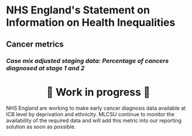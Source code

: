 # NHS England's Statement on Information on Health Inequalities
## Cancer metrics
### _Case mix adjusted staging data: Percentage of cancers diagnosed at stage 1 and 2_

<h1 align="center"> 🚧 Work in progress 🚧  </h1>

NHS England are working to make early cancer diagnosis data available at ICB level by deprivation and ethnicity. MLCSU continue to monitor the availability of the required data and will add this metric into our reporting solution as soon as possible.
